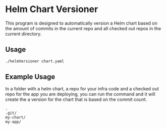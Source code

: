 # Helm Chart Versioner

This program is designed to automatically version a Helm chart based
on the amount of commits in the current repo and all checked out repos
in the current directory.

## Usage

```bash
./helmVersioner chart.yaml
```

## Example Usage

In a folder with a helm chart, a repo for your infra code and a checked
out repo for the app you are deploying, you can run the command and it
will create the a version for the chart that is based on the commit count.

```
.
.git/
my-chart/
my-app/
```
